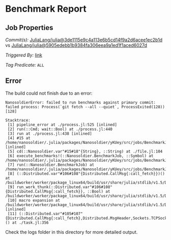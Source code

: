 # Benchmark Report

## Job Properties

*Commit(s):* [JuliaLang/julia@3de1115e9c4a113e6b5cd14f9a2d6acee1ec2b1d](https://github.com/JuliaLang/julia/commit/3de1115e9c4a113e6b5cd14f9a2d6acee1ec2b1d) vs [JuliaLang/julia@5905edebb1b9384fa306eea9a1ed1f1aced6027d](https://github.com/JuliaLang/julia/commit/5905edebb1b9384fa306eea9a1ed1f1aced6027d)

*Triggered By:* [link](https://github.com/JuliaLang/julia/pull/38122#issuecomment-716184360)

*Tag Predicate:* `ALL`

## Error

The build could not finish due to an error:

```
NanosoldierError: failed to run benchmarks against primary commit: failed process: Process(`git fetch --all --quiet`, ProcessExited(128)) [128]

Stacktrace:
 [1] pipeline_error at ./process.jl:525 [inlined]
 [2] run(::Cmd; wait::Bool) at ./process.jl:440
 [3] run at ./process.jl:438 [inlined]
 [4] #15 at /home/nanosoldier/.julia/packages/Nanosoldier/yKUey/src/jobs/BenchmarkJob.jl:297 [inlined]
 [5] cd(::Nanosoldier.var"#15#18"{String}, ::String) at ./file.jl:104
 [6] execute_benchmarks!(::Nanosoldier.BenchmarkJob, ::Symbol) at /home/nanosoldier/.julia/packages/Nanosoldier/yKUey/src/jobs/BenchmarkJob.jl:287
 [7] run(::Nanosoldier.BenchmarkJob) at /home/nanosoldier/.julia/packages/Nanosoldier/yKUey/src/jobs/BenchmarkJob.jl:195
 [8] (::Distributed.var"#106#108"{Distributed.CallMsg{:call_fetch}})() at /buildworker/worker/package_linux64/build/usr/share/julia/stdlib/v1.5/Distributed/src/process_messages.jl:294
 [9] run_work_thunk(::Distributed.var"#106#108"{Distributed.CallMsg{:call_fetch}}, ::Bool) at /buildworker/worker/package_linux64/build/usr/share/julia/stdlib/v1.5/Distributed/src/process_messages.jl:79
 [10] macro expansion at /buildworker/worker/package_linux64/build/usr/share/julia/stdlib/v1.5/Distributed/src/process_messages.jl:294 [inlined]
 [11] (::Distributed.var"#105#107"{Distributed.CallMsg{:call_fetch},Distributed.MsgHeader,Sockets.TCPSocket})() at ./task.jl:356
```

Check the logs folder in this directory for more detailed output.

